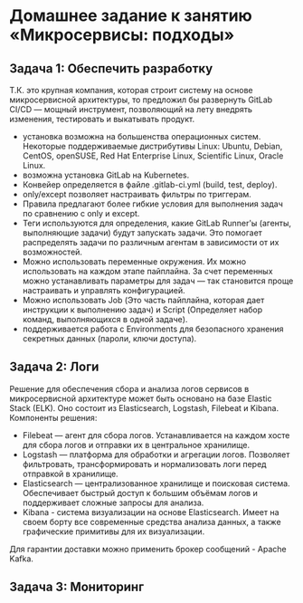 # Домашнее задание к занятию «Микросервисы: подходы»
## Задача 1: Обеспечить разработку
Т.К. это крупная компания, которая строит систему на основе микросервисной архитектуры, то предложил бы развернуть  GitLab CI/CD  — мощный инструмент, позволяющий на лету внедрять изменения, тестировать и выкатывать продукт.  

- установка возможна на большенства операционных систем. Некоторые поддерживаемые дистрибутивы Linux: Ubuntu, Debian, CentOS, openSUSE, Red Hat Enterprise Linux, Scientific Linux, Oracle Linux.
- возможна установка GitLab на Kubernetes.
- Конвейер определяется в файле .gitlab-ci.yml (build, test, deploy).
- only/except позволяет настраивать фильтры по триггерам.
- Правила предлагают более гибкие условия для выполнения задач по сравнению с only и except.
- Теги используются для определения, какие GitLab Runner'ы (агенты, выполняющие задачи) будут запускать задачи. Это помогает распределять задачи по различным агентам в зависимости от их возможностей.
- Можно использовать переменные окружения. Их можно использовать на каждом этапе пайплайна. За счет переменных можно устанавливать параметры для задач — так становится проще настраивать и управлять конфигурацией.
- Можно использовать Job (Это часть пайплайна, которая дает инструкции к выполнению задач) и Script (Определяет набор команд, выполняющихся в одной задаче).
- поддерживается работа с Environments для безопасного хранения секретных данных (пароли, ключи доступа).

## Задача 2: Логи
Решение для обеспечения сбора и анализа логов сервисов в микросервисной архитектуре может быть основано на базе Elastic Stack (ELK). Оно состоит из Elasticsearch, Logstash, Filebeat и Kibana.
Компоненты решения:
- Filebeat — агент для сбора логов. Устанавливается на каждом хосте для сбора логов и отправки их в центральное хранилище.
- Logstash — платформа для обработки и агрегации логов. Позволяет фильтровать, трансформировать и нормализовать логи перед отправкой в хранилище.
- Elasticsearch — централизованное хранилище и поисковая система. Обеспечивает быстрый доступ к большим объёмам логов и поддерживает сложные запросы для анализа.
- Kibana - система визуализации на основе Elasticsearch. Имеет на своем борту все современные средства анализа данных, а также графические примитивы для их визуализации.

Для гарантии доставки  можно применить брокер сообщений - Apache Kafka.

## Задача 3: Мониторинг
